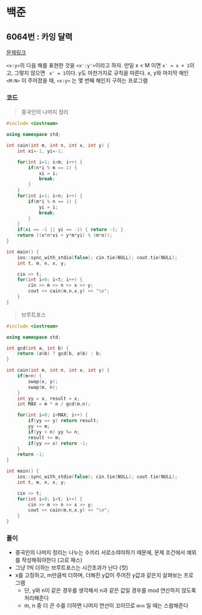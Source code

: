# 백준

## 6064번 : 카잉 달력

[문제링크](https://www.acmicpc.net/problem/)

`<x:y>`의 다음 해를 표현한 것을 `<x':y'>`이라고 하자. 만일 x < M 이면 `x' = x + 1`이고, 그렇지 않으면 ` x' = 1`이다. y도 마찬가지로 규칙을 따른다. x, y와 마지막 해인 `<M:N>` 이 주어졌을 때, `<x:y>` 는 몇 번째 해인지 구하는 프로그램

### 코드

> 중국인의 나머지 정리

```c++
#include <iostream>

using namespace std;

int cain(int m, int n, int x, int y) {
    int xi=-1, yi=-1;

    for(int i=1; i<m; i++) {
        if(n*i % m == 1) {
            xi = i;
            break;
        }
    }
    for(int i=1; i<n; i++) {
        if(m*i % n == 1) {
            yi = i;
            break;
        }
    }
    if(xi == -1 || yi == -1) { return -1; }
    return ((x*n*xi + y*m*yi) % (m*n));
}

int main() {
    ios::sync_with_stdio(false); cin.tie(NULL); cout.tie(NULL);
    int t, m, n, x, y;

    cin >> t;
    for(int i=0; i<t; i++) {
        cin >> m >> n >> x >> y;
        cout << cain(m,n,x,y) << "\n";
    }
}
```



> 브루트포스

```c++
#include <iostream>

using namespace std;

int gcd(int a, int b) {
    return (a%b) ? gcd(b, a%b) : b;
}

int cain(int m, int n, int x, int y) {
    if(m>n) {
        swap(x, y);
        swap(m, n);
    }
    int yy = x, result = x;
    int MAX = m * n / gcd(m,n);

    for(int i=0; i<MAX; i++) {
        if(yy == y) return result;
        yy += m;
        if(yy > n) yy %= n;
        result += m;
        if(yy == x) return -1;
    }
    return -1;
}

int main() {
    ios::sync_with_stdio(false); cin.tie(NULL); cout.tie(NULL);
    int t, m, n, x, y;

    cin >> t;
    for(int i=0; i<t; i++) {
        cin >> m >> n >> x >> y;
        cout << cain(m,n,x,y) << "\n";
    }
}
```



### 풀이

- 중국인의 나머지 정리는 나누는 수끼리 서로소여야하기 때문에, 문제 조건에서 예외를 작성해줘야한다 (고로 패스)
- 그냥 1씩 더하는 브루트포스는 시간초과가 난다 (컷)
- x를 고정하고, m만큼씩 더하며, 더해진 y값이 주어진 y값과 같은지 살펴보는 프로그램
  - 단, y와 n이 같은 경우를 생각해서 n과 같은 값일 경우를 mod 연산하지 않도록 처리해준다
  - m, n 중 더 큰 수를 더하면 나머지 연산이 꼬이므로 `m>n` 일 때는 스왑해준다
